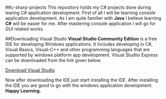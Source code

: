 ##c-sharp-projects
This repository holds my C\# projects done during learing C\# applicaiton development. First of all I will be learning console application development. As I am quite familier with **Java** I believe learning **C\#** will be easier for me. After mastering console application I will go for *GUI* related works.

##Downloading Visual Studio
**Visual Studio Community Edition** is a free IDE for developing Windows applications. It includes developing in C\#, Visual Basics, Visual-C\+\+ and other programming languages that are supported by windows platform app development. Visual Studiio Express can be downloaded from the link given below. 

[Download Visual Studio](https://www.visualstudio.com/en-us/downloads/download-visual-studio-vs.aspx) 

Now after downloading the IDE just start installing the IDE. After installing the IDE you are good to go with the windows application development. **Happy Learning.**
